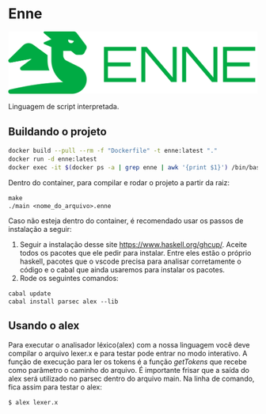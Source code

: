 # Enne

<p align="center">
  <img src="https://github.com/Gaobaofogo/Enne/blob/main/docs/imgs/enne.png">
</p>

Linguagem de script interpretada.

## Buildando o projeto


```bash
docker build --pull --rm -f "Dockerfile" -t enne:latest "."
docker run -d enne:latest
docker exec -it $(docker ps -a | grep enne | awk '{print $1}') /bin/bash
```

Dentro do container, para compilar e rodar o projeto a partir da raiz:

```
make
./main <nome_do_arquivo>.enne
```

Caso não esteja dentro do container, é recomendado usar os passos de instalação a seguir:

1. Seguir a instalação desse site https://www.haskell.org/ghcup/. Aceite todos os pacotes que ele pedir para instalar. Entre eles estão o próprio haskell, pacotes que o vscode precisa para analisar corretamente o código e o cabal que ainda usaremos para instalar os pacotes.
2. Rode os seguintes comandos:
```
cabal update
cabal install parsec alex --lib
```

## Usando o alex

Para executar o analisador léxico(alex) com a nossa linguagem você deve compilar o arquivo lexer.x e para testar pode entrar no modo interativo. A função de execução para ler os tokens é a função <i>getTokens</i> que recebe como parâmetro o caminho do arquivo. É importante frisar que a saída do alex será utilizado no parsec dentro do arquivo main. Na linha de comando, fica assim para testar o alex:

```bash
$ alex lexer.x
```

